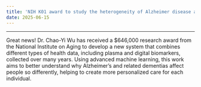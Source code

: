 ```yaml
---
title: 'NIH K01 award to study the heterogeneity of Alzheimer disease and related dementias'
date: 2025-06-15
---
```


------


Great news! Dr. Chao-Yi Wu has received a $646,000 research award from the National Institute on Aging to develop a new system that combines different types of health data, including plasma and digital biomarkers, collected over many years. Using advanced machine learning, this work aims to better understand why Alzheimer’s and related dementias affect people so differently, helping to create more personalized care for each individual.
